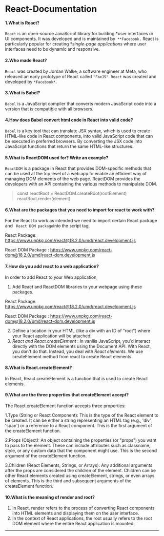 # React-Documentation

#### 1.What is React?
`React` is an open-source JavaScript library for building *user interfaces or UI components. It was developed and is maintained by` **Facebook.` React is particularly popular for creating **single-page applications* where user interfaces need to be dynamic and responsive.

#### 2.Who made React?
`React` was created by Jordan Walke, a software engineer at Meta, who released an early prototype of React called `"FaxJS"`.
`React` was created and developed by `*Facebook*`.

#### 3.What is Babel?
`Babel` is a JavaScript compiler that converts modern JavaScript code into a version that is compatible with all browsers. 

#### 4.How does Babel convert html code in React into valid code?
`Babel` is a key tool that can translate JSX syntax, which is used to create HTML-like code in React components, into valid JavaScript code that can be executed in preferred browsers. By converting the JSX code into JavaScript functions that return the same HTML-like structures.

#### 5.What is ReactDOM used for? Write an example?
`ReactDOM` is a package in React that provides DOM-specific methods that can be used at the top level of a web app to enable an efficient way of managing DOM elements of the web page. ReactDOM provides the developers with an API containing the various methods to manipulate DOM.

>const reactRoot = ReactDOM.createRoot(rootElement)
reactRoot.render(element)


#### 6.What are the packages that you need to import for react to work with?
 For the React to work as intended we need to import certain React package and ` React DOM package`into the script tag,
 
 React Package: https://www.unpkg.com/react@18.2.0/umd/react.development.js
 

 
React DOM Package : https://www.unpkg.com/react-dom@18.2.0/umd/react-dom.development.js
 

 #### 7.How do you add react to a web application?
 In order to add React to your Web application,
 1. Add React and ReactDOM libraries to your webpage using these packages.

 React Package: https://www.unpkg.com/react@18.2.0/umd/react.development.js
 

 
React DOM Package : https://www.unpkg.com/react-dom@18.2.0/umd/react-dom.development.js
 
 2. Define a location in your HTML (like a div with an ID of "root") where your React application will be attached.
  3. *React and React.createElement* : In vanilla JavaScript, you'd interact directly with the DOM elements using the Document API. With React, you don't do that. Instead, you deal with *React elements*. We use createElement method from react to create React elements

  #### 8.What is React.createElement?
 
In React, React.createElement is a function that is used to create React elements.

#### 9.What are the three properties that createElement accept?
The React.createElement function accepts three properties:

1.Type (String or React Component): This is the type of the React element to be created. It can be either a string representing an HTML tag (e.g., 'div', 'span') or a reference to a React component. This is the first argument of the createElement function.

2.Props (Object): An object containing the properties (or "props") you want to pass to the element. These can include attributes such as classname, style, or any custom data that the component might use. This is the second argument of the createElement function.

3.Children (React Elements, Strings, or Arrays): Any additional arguments after the props are considered the children of the element. Children can be other React elements created using createElement, strings, or even arrays of elements. This is the third and subsequent arguments of the createElement function.

#### 10.What is the meaning of render and root?
1. In React, render refers to the process of converting React components into HTML elements and displaying them on the user interface.
2. In the context of React applications, the root usually refers to the root DOM element where the entire React application is mounted.

---

